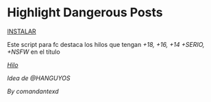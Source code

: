 # Highlight Dangerous Posts

[INSTALAR](https://github.com/Pytness/fc-script/raw/master/src/highlightDangerousPosts/index.user.js)

Este script para fc destaca los hilos que tengan *+18, +16, +14 +SERIO, +NSFW* en el título

*[Hilo](https://www.forocoches.com/foro/showthread.php?t=6633095)*

*Idea de @HANGUYOS*

*By comandantexd*
